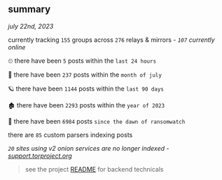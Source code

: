
## summary
_july 22nd, 2023_

currently tracking `155` groups across `276` relays & mirrors - _`107` currently online_

⏲ there have been `5` posts within the `last 24 hours`

🦈 there have been `237` posts within the `month of july`

🪐 there have been `1144` posts within the `last 90 days`

🏚 there have been `2293` posts within the `year of 2023`

🦕 there have been `6984` posts `since the dawn of ransomwatch`

there are `85` custom parsers indexing posts

_`20` sites using v2 onion services are no longer indexed - [support.torproject.org](https://support.torproject.org/onionservices/v2-deprecation/)_

> see the project [README](https://github.com/joshhighet/ransomwatch#ransomwatch--) for backend technicals
